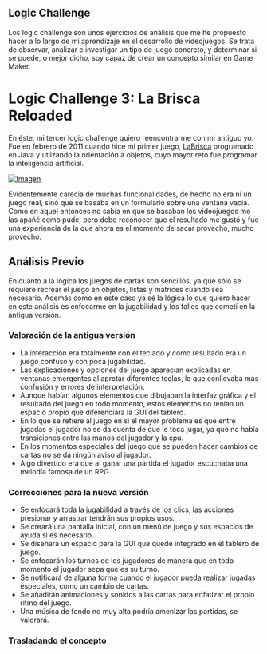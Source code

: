 ## Logic Challenge

Los logic challenge son unos ejercicios de análisis que me he propuesto hacer a lo largo de mi aprendizaje en el desarrollo de videojuegos. Se trata de observar, analizar e investigar un tipo de juego concreto, y determinar si se puede, o mejor dicho, soy capaz de crear un concepto similar en Game Maker. 

# Logic Challenge 3: La Brisca Reloaded

En éste, mi tercer logic challenge quiero reencontrarme con mi antiguo yo. Fue en febrero de 2011 cuando hice mi primer juego, [LaBrisca](https://github.com/hcosta/LaBrisca) programado en Java y utlizando la orientación a objetos, cuyo mayor reto fue programar la inteligencia artificial.

[![Imagen](https://github.com/hcosta/referencia-gml/raw/master/aprendizaje/logic_challenges/03_la_brisca_reloaded.gmx/docs/img1.jpg)](https://github.com/hcosta/referencia-gml/raw/master/aprendizaje/logic_challenges/03_la_brisca_reloaded.gmx/docs/img1.jpg)

Evidentemente carecía de muchas funcionalidades, de hecho no era ni un juego real, sinó que se basaba en un formulario sobre una ventana vacía. Como en aquel entonces no sabía en que se basaban los videojuegos me las apañé como pude, pero debo reconocer que el resultado me gustó y fue una experiencia de la que ahora es el momento de sacar provecho, mucho provecho.

## Análisis Previo

En cuanto a la lógica los juegos de cartas son sencillos, ya que sólo se requiere recrear el juego en objetos, listas y matrices cuando sea necesario. Además como en este caso ya sé la lógica lo que quiero hacer en este análisis es enfocarme en la jugabilidad y los fallos que cometí en la antigua versión.

### Valoración de la antigua versión

* La interacción era totalmente con el teclado y como resultado era un juego confuso y con poca jugabilidad.  
* Las explicaciones y opciones del juego aparecían explicadas en ventanas emergentes al apretar diferentes teclas, lo que conllevaba más confusión y errores de interpretación.
* Aunque habían algunos elementos que dibujaban la interfaz gráfica y el resultado del juego en todo momento, estos elementos no tenían un espacio propio que diferenciara la GUI del tablero.
* En lo que se refiere al juego en sí el mayor problema es que entre jugadas el jugador no se da cuenta de que le toca jugar, ya que no había transiciones entre las manos del jugador y la cpu.
* En los momentos especiales del juego que se pueden hacer cambios de cartas no se da ningún aviso al jugador.
* Algo divertido era que al ganar una partida el jugador escuchaba una melodía famosa de un RPG.

### Correcciones para la nueva versión

* Se enfocará toda la jugabilidad a través de los clics, las acciones presionar y arrastrar tendrán sus propios usos.
* Se creará una pantalla inicial, con un menú de juego y sus espacios de ayuda si es necesario.
* Se diseñará un espacio para la GUI que quede integrado en el tablero de juego.
* Se enfocarán los turnos de los jugadores de manera que en todo momento el jugador sepa que es su turno.
* Se notificará de alguna forma cuando el jugador pueda realizar jugadas especiales, como un cambio de cartas.
* Se añadirán animaciones y sonidos a las cartas para enfatizar el propio ritmo del juego.
* Una música de fondo no muy alta podría amenizar las partidas, se valorará.

### Trasladando el concepto